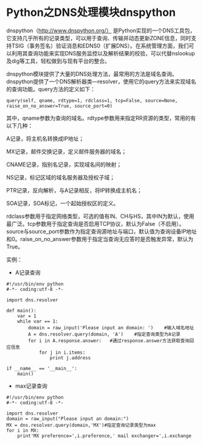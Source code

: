 # Python之DNS处理模块dnspython

dnspython（http://www.dnspython.org/） 是Python实现的一个DNS工具包，它支持几乎所有的记录类型，可以用于查询、传输并动态更新ZONE信息，同时支持TSIG（事务签名）验证消息和EDNS0（扩展DNS）。在系统管理方面，我们可以利用其查询功能来实现DNS服务监控以及解析结果的校验，可以代替nslookup及dig等工具，轻松做到与现有平台的整合。

dnspython模块提供了大量的DNS处理方法，最常用的方法是域名查询。dnspython提供了一个DNS解析器类—resolver，使用它的query方法来实现域名的查询功能。query方法的定义如下：
 
```
query(self, qname, rdtype=1, rdclass=1, tcp=False, source=None, raise_on_no_answer=True, source_port=0) 

```

其中，qname参数为查询的域名。rdtype参数用来指定RR资源的类型，常用的有以下几种：

A记录，将主机名转换成IP地址；

MX记录，邮件交换记录，定义邮件服务器的域名；

CNAME记录，指别名记录，实现域名间的映射；

NS记录，标记区域的域名服务器及授权子域；

PTR记录，反向解析，与A记录相反，将IP转换成主机名；

SOA记录，SOA标记，一个起始授权区的定义。

rdclass参数用于指定网络类型，可选的值有IN、CH与HS，其中IN为默认，使用最广泛。tcp参数用于指定查询是否启用TCP协议，默认为False（不启用）。source与source_port参数作为指定查询源地址与端口，默认值为查询设备IP地址和0。raise_on_no_answer参数用于指定当查询无应答时是否触发异常，默认为True。

实例：

* A记录查询

```
#!/usr/bin/env python
#-*- coding:utf-8 -*-

import dns.resolver

def main():
    var = 1
    while var == 1:
        domain = raw_input('Please input an domain: ')    #输入域名地址
        A = dns.resolver.query(domain, 'A')    #指定查询类型为A记录
        for i in A.response.answer:   #通过response.answer方法获取查询回应信息
            for j in i.items:
                print j.address

if __name__ == '__main__':
    main()
```

* max记录查询

```
#!/usr/bin/env python
#-*- coding:utf-8 -*-

import dns.resolver
domain = raw_input("Please input an domain:")
MX = dns.resolver.query(domain,'MX')#指定查询记录类型为max
for i in MX:
    print'MX preference=',i.preference,' mail exchanger=',i.exchange



```



